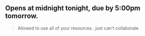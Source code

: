 ## Opens at midnight tonight, due by 5:00pm tomorrow.
> Allowed to use all of your resources.. just can't collaborate
> 

